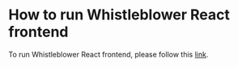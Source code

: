 # How to run Whistleblower React frontend
To run Whistleblower React frontend, please follow this [link](https://github.com/Think-and-Dev/Whistleblower/blob/develop/docs/develop.md#react-frontend).